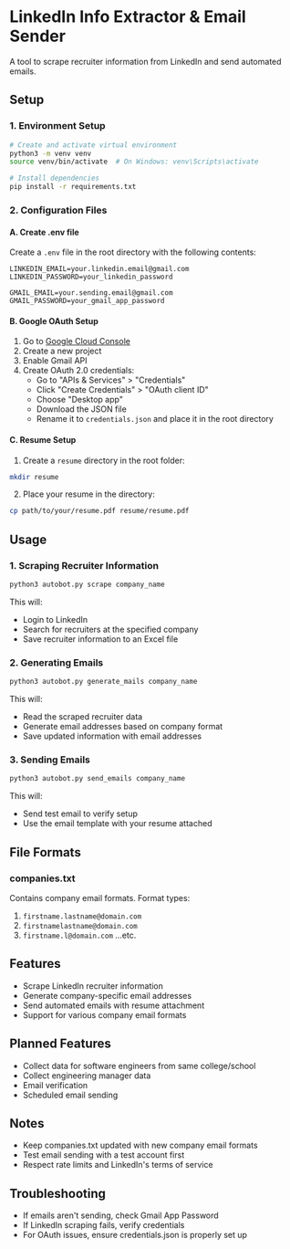 # LinkedIn Info Extractor & Email Sender

A tool to scrape recruiter information from LinkedIn and send automated emails.

## Setup

### 1. Environment Setup
```bash
# Create and activate virtual environment
python3 -m venv venv
source venv/bin/activate  # On Windows: venv\Scripts\activate

# Install dependencies
pip install -r requirements.txt
```

### 2. Configuration Files

#### A. Create .env file
Create a `.env` file in the root directory with the following contents:
```
LINKEDIN_EMAIL=your.linkedin.email@gmail.com
LINKEDIN_PASSWORD=your_linkedin_password

GMAIL_EMAIL=your.sending.email@gmail.com
GMAIL_PASSWORD=your_gmail_app_password
```

#### B. Google OAuth Setup
1. Go to [Google Cloud Console](https://console.cloud.google.com)
2. Create a new project
3. Enable Gmail API
4. Create OAuth 2.0 credentials:
   - Go to "APIs & Services" > "Credentials"
   - Click "Create Credentials" > "OAuth client ID"
   - Choose "Desktop app"
   - Download the JSON file
   - Rename it to `credentials.json` and place it in the root directory

#### C. Resume Setup
1. Create a `resume` directory in the root folder:
```bash
mkdir resume
```
2. Place your resume in the directory:
```bash
cp path/to/your/resume.pdf resume/resume.pdf
```

## Usage

### 1. Scraping Recruiter Information
```bash
python3 autobot.py scrape company_name
```
This will:
- Login to LinkedIn
- Search for recruiters at the specified company
- Save recruiter information to an Excel file

### 2. Generating Emails
```bash
python3 autobot.py generate_mails company_name
```
This will:
- Read the scraped recruiter data
- Generate email addresses based on company format
- Save updated information with email addresses

### 3. Sending Emails
```bash
python3 autobot.py send_emails company_name
```
This will:
- Send test email to verify setup
- Use the email template with your resume attached


## File Formats

### companies.txt
Contains company email formats. Format types:
1. `firstname.lastname@domain.com`
2. `firstnamelastname@domain.com`
3. `firstname.l@domain.com`
...etc.

## Features
- Scrape LinkedIn recruiter information
- Generate company-specific email addresses
- Send automated emails with resume attachment
- Support for various company email formats

## Planned Features
- Collect data for software engineers from same college/school
- Collect engineering manager data
- Email verification
- Scheduled email sending

## Notes
- Keep companies.txt updated with new company email formats
- Test email sending with a test account first
- Respect rate limits and LinkedIn's terms of service

## Troubleshooting
- If emails aren't sending, check Gmail App Password
- If LinkedIn scraping fails, verify credentials
- For OAuth issues, ensure credentials.json is properly set up
